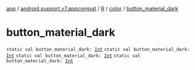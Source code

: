 [app](../../../index.md) / [android.support.v7.appcompat](../../index.md) / [R](../index.md) / [color](index.md) / [button_material_dark](.)

# button_material_dark

`static val button_material_dark: `[`Int`](https://kotlinlang.org/api/latest/jvm/stdlib/kotlin/-int/index.html)
`static val button_material_dark: `[`Int`](https://kotlinlang.org/api/latest/jvm/stdlib/kotlin/-int/index.html)
`static val button_material_dark: `[`Int`](https://kotlinlang.org/api/latest/jvm/stdlib/kotlin/-int/index.html)
`static val button_material_dark: `[`Int`](https://kotlinlang.org/api/latest/jvm/stdlib/kotlin/-int/index.html)